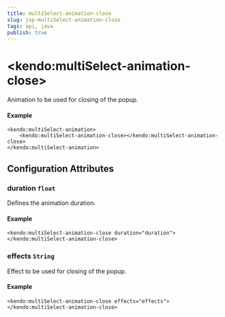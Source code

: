 ```yaml
---
title: multiSelect-animation-close
slug: jsp-multiSelect-animation-close
tags: api, java
publish: true
---
```


# \<kendo:multiSelect-animation-close\>

Animation to be used for closing of the popup.

#### Example
    <kendo:multiSelect-animation>
        <kendo:multiSelect-animation-close></kendo:multiSelect-animation-close>
    </kendo:multiSelect-animation>

## Configuration Attributes

### duration `float`

Defines the animation duration.

#### Example
    <kendo:multiSelect-animation-close duration="duration">
    </kendo:multiSelect-animation-close>

### effects `String`

Effect to be used for closing of the popup.

#### Example
    <kendo:multiSelect-animation-close effects="effects">
    </kendo:multiSelect-animation-close>

